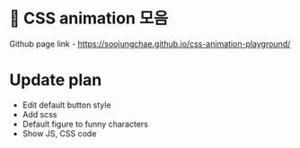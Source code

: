 # 🍭 CSS animation 모음

Github page link - https://soojungchae.github.io/css-animation-playground/

# Update plan
- Edit default button style
- Add scss
- Default figure to funny characters
- Show JS, CSS code
